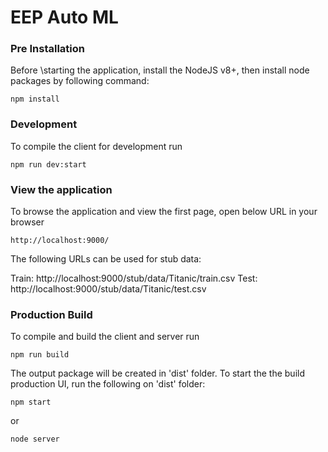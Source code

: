 # EEP Auto ML

### Pre Installation

Before \starting the application, install the NodeJS v8+, then install node packages by following command:

```
npm install
```

### Development

To compile the client for development run

```
npm run dev:start
```

### View the application
To browse the application and view the first page, open below URL in your browser

```
http://localhost:9000/
```

The following URLs can be used for stub data:

Train: http://localhost:9000/stub/data/Titanic/train.csv
Test: http://localhost:9000/stub/data/Titanic/test.csv


### Production Build
To compile and build the client and server run

```
npm run build
```
The output package will be created in 'dist' folder.
To start the the build production UI, run the following on 'dist' folder:
```
npm start
```
or
```
node server
```

